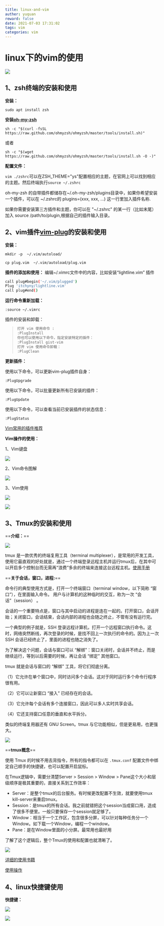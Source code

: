 ```yaml
---
title: linux-and-vim
auther: yuquan
reward: false
date: 2021-07-03 17:31:02
tags: vim
categories: vim
---
```


# linux下的vim的使用

![](https://s2.loli.net/2022/06/16/ETAtCkNbVOfsnhr.png)



<!--more-->

## 1、zsh终端的安装和使用

**安装：**

`sudo apt install zsh`

**安装[oh-my-zsh](https://ohmyz.sh/)**

`sh -c "$(curl -fsSL https://raw.github.com/ohmyzsh/ohmyzsh/master/tools/install.sh)"`

或者

`sh -c "$(wget https://raw.github.com/ohmyzsh/ohmyzsh/master/tools/install.sh -O -)"`

**配置文件：**

`vim ./zshrc`可以在ZSH_THEME="ys"配置相应的主题，在官网上可以找到相应的主题。然后终端执行`source ~/.zshrc`

oh-my-zsh 的自带插件都储存在~/.oh-my-zsh/plugins目录中，如果你希望安装一个插件，可以在 ~/.zshrc的 plugins=(xxx, xxx, ...) 这一行里加入插件名称.

如果你需要安装第三方插件和主题，你可以在 "~/.zshrc" 的某一行（比如末尾）加入 source /path/to/plugin,根据自己的插件输入目录。

## 2、vim插件[vim-plug](https://github.com/junegunn/vim-plug)的安装和使用

**安装：**

`mkdir -p  ~/.vim/autoload/`

`cp plug.vim  ~/.vim/autoload/plug.vim`

**插件的添加和使用：**
编辑~/.vimrc文件中的内容，比如安装“lightline.vim” 插件

```bash
call plug#begin('~/.vim/plugged')
Plug 'itchyny/lightline.vim'
call plug#end()
```

**运行命令重新加载：**

`:source ~/.vimrc`

插件的安装和卸载：

> ```bash
> 打开 vim 使用命令 :
> :PlugInstall
> 你也可以使用以下命令，指定安装特定的插件：
> :PlugInstall gist-vim 
> 打开 vim 使用命令卸载：
> :PlugClean
> ```

**更新插件：**

使用以下命令，可以更新vim-plug插件自身：

`:PlugUpgrade`

使用以下命令，可以批量更新所有已安装的插件：

`:PlugUpdate`

使用以下命令，可以查看当前已安装插件的状态信息：

`:PlugStatus`

[Vim常用的插件推荐](https://zhuanlan.zhihu.com/p/84954261)

**Vim操作的使用：**

1、Vim键盘

![](https://s2.loli.net/2022/06/16/A73MBZCnXVQ4Gms.gif)

2、Vim命令图解

![](https://s2.loli.net/2022/06/16/8trbwD5AJq4aT3u.png)

3、Vim使用

![](https://s2.loli.net/2022/06/16/6jXo4qcvLyJsViQ.png)

![](https://s2.loli.net/2022/06/16/xeGgW75fuwvD3PN.png)

## 3、Tmux的安装和使用

==**介绍：**==

![](https://s2.loli.net/2022/06/16/ETAtCkNbVOfsnhr.png)

tmux 是一款优秀的终端复用工具（terminal multiplexer），是常用的开发工具，使用它最直观的好处就是，通过一个终端登录远程主机并运行tmux后，在其中可以开启多个控制台而无需再“浪费”多余的终端来连接这台远程主机。[使用手册](http://louiszhai.github.io/2017/09/30/tmux/#%E5%9F%BA%E6%9C%AC%E6%A6%82%E5%BF%B5)

==**关于会话，窗口，进程:**==

命令行的典型使用方式是，打开一个终端窗口（terminal window，以下简称 “窗口”），在里面输入命令。 用户与计算机的这种临时的交互，称为一次 “会话”（session） 。

会话的一个重要特点是，窗口与其中启动的进程是连在一起的。打开窗口，会话开始；关闭窗口，会话结束，会话内部的进程也会随之终止，不管有没有运行完。

一个典型的例子就是，SSH 登录远程计算机，打开一个远程窗口执行命令。这时，网络突然断线，再次登录的时候，是找不回上一次执行的命令的。因为上一次 SSH 会话已经终止了，里面的进程也随之消失了。

为了解决这个问题，会话与窗口可以 “解绑”：窗口关闭时，会话并不终止，而是继续运行，等到以后需要的时候，再让会话 “绑定” 其他窗口。

tmux 就是会话与窗口的 “解绑” 工具，将它们彻底分离。

（1）它允许在单个窗口中，同时访问多个会话。这对于同时运行多个命令行程序很有用。

（2）它可以让新窗口 “接入” 已经存在的会话。

（3）它允许每个会话有多个连接窗口，因此可以多人实时共享会话。

（4）它还支持窗口任意的垂直和水平拆分。

类似的终端复用器还有 GNU Screen。tmux 与它功能相似，但是更易用，也更强大。

![](https://s2.loli.net/2022/06/16/EQpy5B6zO7YcMvj.jpg)

==**tmux概念**==

使用 Tmux 的时候不用去背指令，所有的指令都可以在 `.tmux.conf` 配置文件中绑定自己顺手的快捷键，也可以配置开启鼠标。

在Tmux逻辑中，需要分清楚Server > Session > Window > Pane这个大小和层级顺序是极其重要的，直接关系到工作效率：

- Server：是整个tmux的后台服务。有时候更改配置不生效，就要使用tmux kill-server来重启tmux。
- Session：是tmux的所有会话。我之前就错把这个session当成窗口用，造成了很多不便里。一般只要保存一个session就足够了。
- Window：相当于一个工作区，包含很多分屏，可以针对每种任务分一个Window。如下载一个Window，编程一个window。
- Pane：是在Window里面的小分屏。最常用也最好用

了解了这个逻辑后，整个Tmux的使用和配置也就清晰了。

![](https://s2.loli.net/2022/06/16/fJ2XCRnSlTEqZuN.png)

[详细的使用书籍](https://pityonline.gitbooks.io/tmux-productive-mouse-free-development_zh/content/index.html)

[使用操作](https://www.freeaihub.com/article/tmux.html)


## 4、linux快捷键使用

**快捷键：**

![](https://s2.loli.net/2022/06/16/1k6HhzGNZd3YQ5E.jpg)

![](https://s2.loli.net/2022/06/16/9vJuMwGEkLjWN3Q.png)
